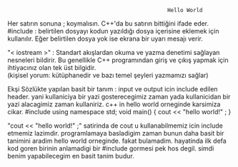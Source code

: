                                                       Hello World
Her satırın sonuna ; koymalısın. C++'da bu satırın bittiğini ifade eder.
#include : belirtilen dosyayı kodun yazıldığı dosya içerisine eklemek için kullanılır. Eğer belirtilen dosya yok ise ekrana bir uyarı mesajı verir.

 "< iostream >" : Standart akışlardan okuma ve yazma denetimi sağlayan nesneleri bildirir. Bu genellikle C++ programından giriş ve çıkış yapmak için ihtiyacınız olan tek üst bilgidir.  
(kişisel yorum: <iostream> kütüphanedir ve bazı temel şeyleri yazmamızı sağlar) 
  
  Ekşi Sözlükte yapılan basit bir tanım :
input ve output icin include edilen header. yani kullaniciya bir yazi gosterecegimiz zaman yada kullanicidan bir yazi alacagimiz zaman kullaniriz. c++ in hello world orneginde karsimiza cikar.
#include <iostream>
using namespace std;
void main()
{
cout << "hello world!" ;
}

"cout << "hello world!" ;" satirinda de cout u kullanabilmemiz icin include etmemiz lazimdir. 
programlamaya basladigim zaman bunun daha basit bir tanimini aradim hello world orneginde. fakat bulamadim. 
hayatinda ilk defa kod goren birinin anlamadigi bir #include <iostream> gormesi pek hos degil. 
simdi benim yapabilecegim en basit tanim budur.
